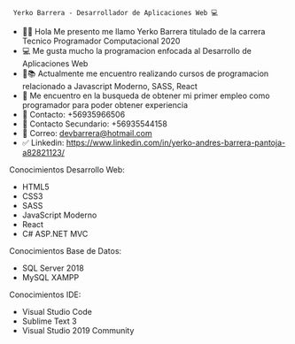 
     Yerko Barrera - Desarrollador de Aplicaciones Web 💻

- 👨‍💼 Hola Me presento me llamo Yerko Barrera titulado de la carrera Tecnico Programador Computacional 2020
- 💻 Me gusta mucho la programacion enfocada al Desarrollo de Aplicaciones Web    
- 🧑📚 Actualmente me encuentro realizando cursos de programacion relacionado a Javascript Moderno, SASS, React
- 💼 Me encuentro en la busqueda de obtener mi primer empleo como programador para poder obtener experiencia  
- 📱  Contacto: +56935966506
- 📱  Contacto Secundario: +56935544158
- 📧 Correo: devbarrera@hotmail.com
- ✅ Linkedin: https://www.linkedin.com/in/yerko-andres-barrera-pantoja-a82821123/

Conocimientos Desarrollo Web:

- HTML5
- CSS3
- SASS
- JavaScript Moderno
- React
- C# ASP.NET MVC

Conocimientos Base de Datos:

- SQL Server 2018
- MySQL XAMPP

Conocimientos IDE:

- Visual Studio Code
- Sublime Text 3
- Visual Studio 2019 Community
